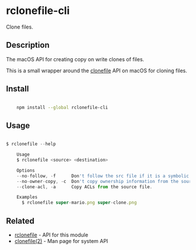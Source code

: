 # rclonefile-cli

Clone files.

## Description

The macOS API for creating copy on write clones of files.

This is a small wrapper around the
[clonefile](https://www.manpagez.com/man/2/clonefile/) API on macOS for cloning
files.


## Install

```sh

    npm install --global rclonefile-cli

```


## Usage 

```js

$ rclonefile --help

    Usage
    $ rclonefile <source> <destination>

    Options
    --no-follow, -f      Don't follow the src file if it is a symbolic link
    --no-owner-copy, -c  Don't copy ownership information from the source
    --clone-acl, -a      Copy ACLs from the source file.

    Examples
      $ rclonefile super-mario.png super-clone.png

```

## Related

- [rclonefile](https://github.com/sverrejoh/rclonefile) - API for this module
- [clonefile(2)](https://www.manpagez.com/man/2/clonefile/) - Man page for system API
